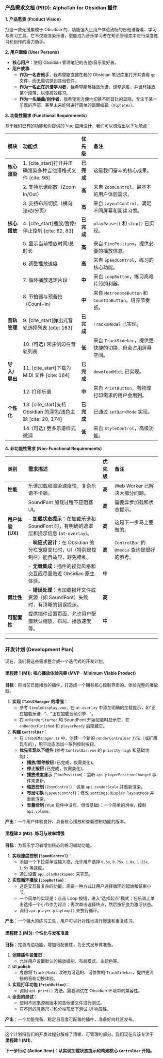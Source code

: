 ### **产品需求文档 (PRD): AlphaTab for Obsidian 插件**

**1. 产品愿景 (Product Vision)**

打造一款无缝集成于 Obsidian 的、功能强大且用户体验流畅的吉他谱查看、学习与练习工具。它不仅能渲染乐谱，更能成为音乐学习者在知识管理库中进行深度练习和创作的得力助手。

**2. 用户画像 (User Persona)**

* **核心用户**：使用 Obsidian 管理笔记的吉他/音乐爱好者。
* **用户故事**:
    * **作为一名吉他手**，我希望能直接在我的 Obsidian 笔记库里打开并查看 `gp` 文件，而无需切换到其他软件。
    * **作为一名正在扒谱学习者**，我希望能够播放乐谱，调整速度，并循环播放某个段落，以便高效练习。
    * **作为一名编曲/创作者**，我希望能方便地切换不同音轨的显隐，专注于某一乐器的声部，甚至未来能够进行简单的谱面编辑（`AlphaTex`）。

**3. 功能性需求 (Functional Requirements)**

基于我们已有的功能和你提供的 Vue 应用设计，我们可以梳理出以下功能点：

| 模块 | 功能点 | 优先级 | 备注 |
| :--- | :--- | :--- | :--- |
| **核心渲染** | 1. [cite_start]打开并正确渲染多种吉他谱格式文件 [cite: 98] | **已完成** | 这是我们奋斗的核心成果。 |
| | 2. 支持乐谱缩放（Zoom In/Out） | **高** | 来自 `ZoomControl`，最基本的用户体验需求。 |
| | 3. 支持布局切换（横向滚动/分页） | **高** | 来自 `LayoutControl`，满足不同屏幕和阅读习惯。 |
| **核心播放** | 4. [cite_start]播放/暂停/停止控制 [cite: 82, 83] | **已完成** | `playPause()` 和 `stop()` 已实现。 |
| | 5. 显示当前播放时间/总时长 | **高** | 来自 `TimePosition`，提供必要的播放信息。 |
| | 6. 调整播放速度 | **高** | 来自 `SpeedControl`，练习的核心功能。 |
| | 7. 循环播放选定片段 | **中** | 来自 `LoopButton`，练习高难片段的利器。 |
| | 8. 节拍器与预备拍（Count-in） | **中** | 来自 `MetronomeButton` 和 `CountInButton`，培养节奏感。 |
| **音轨管理** | 9. [cite_start]弹出式音轨选择列表 [cite: 163] | **已完成** | `TracksModal` 已实现。 |
| | 10. (可选) 常驻侧边栏音轨列表 | **低** | 来自 `TrackSidebar`，提供更快捷的切换，但会占用屏幕空间。 |
| **导入/导出** | 11. [cite_start]下载为 MIDI 文件 [cite: 164] | **已完成** | `downloadMidi` 已实现。 |
| | 12. 打印乐谱 | **中** | 来自 `PrintButton`，有物理打印需求的用户会用到。 |
| **个性化** | 13. [cite_start]支持 Obsidian 的深色/浅色主题 [cite: 20, 174] | **已完成** | 已通过 `setDarkMode` 实现。 |
| | 14. (可选) 更多乐谱样式微调 | **低** | 来自 `StyleControl`，高级功能。 |

**4. 非功能性需求 (Non-Functional Requirements)**

| 类别 | 需求描述 | 优先级 | 备注 |
| :--- | :--- | :--- | :--- |
| **性能** | 乐谱加载和渲染速度快，复杂乐谱不卡顿。 | **高** | Web Worker 已解决大部分问题。 |
| | SoundFont 加载过程不应阻塞 UI。 | **高** | 需要异步加载和状态提示。 |
| **用户体验 (UX)** | - **加载状态提示**：在加载乐谱和 SoundFont 时，有明确的遮罩层和提示信息 (`at-overlay`)。 | **高** | 这是下一步马上要做的。 |
| | - **响应式设计**：在 Obsidian 的分栏宽度变化时，UI（特别是控制栏）能自适应，避免错乱。 | **高** | `ControlBar` 的 `@media` 查询是很好的参考。 |
| | - **无缝集成**：插件的视觉风格和交互应尽量贴近 Obsidian 原生体验。 | **中** | |
| **健壮性** | - **错误处理**：当加载损坏文件或资源（如 SoundFont）失败时，有清晰的错误提示。 | **高** | |
| **可配置性** | 提供插件设置页面，允许用户配置默认缩放、布局、播放速度等。 | **中** | |

---

### **开发计划 (Development Plan)**

现在，我们将这些需求整合成一个迭代式的开发计划。

#### **里程碑 1 (M1): 核心播放体验完善 (MVP - Minimum Viable Product)**

**目标**：将当前已能播放的插件，打造成一个拥有核心控制界面的、体验完整的播放器。

1.  **实现 `ITabUIManager` 的增强**：
    * 参考 `SimpleDisplay.vue`，在 `at-overlay` 中添加明确的加载提示，如“正在加载乐谱...”、“正在加载音频引擎...”。
    * 在 `onRenderStarted` 和 SoundFont 开始加载时显示它，在 `onRenderFinished` 和 `playerReady` 后隐藏它。
2.  **构建 `ControlBar`**：
    * 在 `ITabUIManager.ts` 中，创建一个新的 `renderControlBar` 方法（或扩展现有的），用于动态添加一系列控制按钮。
    * **优先实现以下组件** (参考 `ControlBar.vue` 的 `priority-high` 和基础功能)：
        * **播放/暂停按钮** (已完成，仅需美化)。
        * **停止按钮** (已完成，仅需美化)。
        * **播放进度显示** (`TimePosition`)：监听 `api.playerPositionChanged` 事件来更新。
        * **缩放控制** (`ZoomControl`)：调用 `api.renderScale` 并重新渲染。
        * **布局切换** (`LayoutControl`)：修改 `settings.display.layoutMode` 并重新渲染。
        * **音量控制** (Vue 组件中没有，但很基础)：一个简单的滑块，控制 `api.volume`。

**产出**：一个用户体验良好、具备核心播放和查看控制功能的版本。

#### **里程碑 2 (M2): 练习与效率增强**

**目标**：为音乐学习者增加核心的练习辅助功能。

1.  **实现速度控制 (`SpeedControl`)**：
    * 添加一个下拉菜单或输入框，允许用户选择 `0.5x`, `0.75x`, `1.0x`, `1.25x`, `1.5x` 等速度。
    * 通过设置 `api.playbackSpeed` 来实现。
2.  **实现循环播放 (`LoopButton`)**：
    * 这是交互最复杂的功能。需要一种方式让用户选择循环的起始和结束小节。
    * 一个简单的实现是：点击 Loop 按钮，进入“选择起点”模式；在乐谱上单击选择一个小节作为起点；再次单击选择终点，然后按钮变为激活状态。
    * 调用 `api.player.playLoop()` 来执行循环。

**产出**：一个强大的练习工具，用户可以针对性地进行慢速和重复练习。

#### **里程碑 3 (M3): 个性化与发布准备**

**目标**：完善周边功能，增加可配置性，为正式发布做准备。

1.  **创建插件设置页**：
    * 允许用户设置默认的缩放级别、布局模式、主题色等。
2.  **UI  polish**:
    * 考虑将 `TracksModal` 改进为可选的、可停靠的 `TrackSidebar`，提供更流畅的音轨切换体验。
3.  **实现打印功能 (`PrintButton`)**：
    * 调用 `api.print()` 方法。需要测试在 Obsidian 环境中的兼容性。
4.  **全面的测试**：
    * 使用不同来源和版本的吉他谱文件进行测试。
    * 在不同的屏幕尺寸和分栏布局下测试 UI 响应性。

**产出**：一个功能完备、稳定且高度可配置的插件，准备好向社区发布。

---

这个计划将我们的开发过程分解成了清晰、可管理的部分。我们现在应该专注于 **里程碑 1 (M1)**。

**下一步行动 (Action Item)**：**从实现加载状态提示和构建核心 `ControlBar` 开始。**
